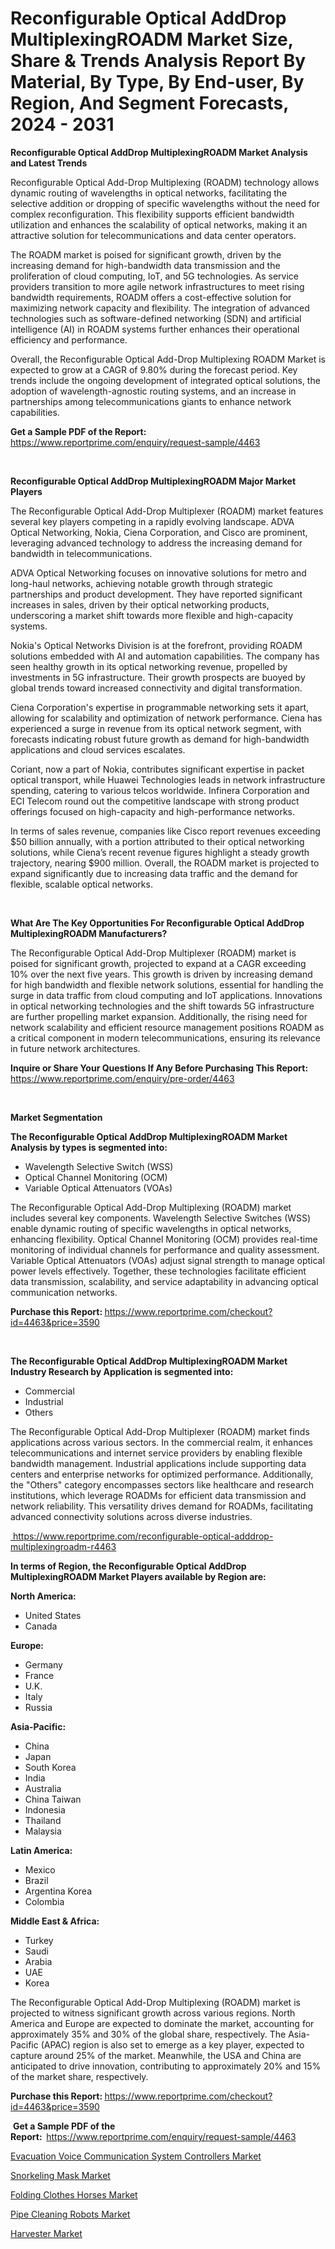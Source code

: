<p><h1>Reconfigurable Optical AddDrop MultiplexingROADM Market Size, Share & Trends Analysis Report By Material, By Type, By End-user, By Region, And Segment Forecasts, 2024 - 2031</h1></p><p><strong>Reconfigurable Optical AddDrop MultiplexingROADM Market Analysis and Latest Trends</strong></p>
<p><p>Reconfigurable Optical Add-Drop Multiplexing (ROADM) technology allows dynamic routing of wavelengths in optical networks, facilitating the selective addition or dropping of specific wavelengths without the need for complex reconfiguration. This flexibility supports efficient bandwidth utilization and enhances the scalability of optical networks, making it an attractive solution for telecommunications and data center operators.</p><p>The ROADM market is poised for significant growth, driven by the increasing demand for high-bandwidth data transmission and the proliferation of cloud computing, IoT, and 5G technologies. As service providers transition to more agile network infrastructures to meet rising bandwidth requirements, ROADM offers a cost-effective solution for maximizing network capacity and flexibility. The integration of advanced technologies such as software-defined networking (SDN) and artificial intelligence (AI) in ROADM systems further enhances their operational efficiency and performance.</p><p>Overall, the Reconfigurable Optical Add-Drop Multiplexing ROADM Market is expected to grow at a CAGR of 9.80% during the forecast period. Key trends include the ongoing development of integrated optical solutions, the adoption of wavelength-agnostic routing systems, and an increase in partnerships among telecommunications giants to enhance network capabilities.</p></p>
<p><strong>Get a Sample PDF of the Report:&nbsp;</strong> <a href="https://www.reportprime.com/enquiry/request-sample/4463">https://www.reportprime.com/enquiry/request-sample/4463</a></p>
<p>&nbsp;</p>
<p><strong>Reconfigurable Optical AddDrop MultiplexingROADM Major Market Players</strong></p>
<p><p>The Reconfigurable Optical Add-Drop Multiplexer (ROADM) market features several key players competing in a rapidly evolving landscape. ADVA Optical Networking, Nokia, Ciena Corporation, and Cisco are prominent, leveraging advanced technology to address the increasing demand for bandwidth in telecommunications.</p><p>ADVA Optical Networking focuses on innovative solutions for metro and long-haul networks, achieving notable growth through strategic partnerships and product development. They have reported significant increases in sales, driven by their optical networking products, underscoring a market shift towards more flexible and high-capacity systems.</p><p>Nokia's Optical Networks Division is at the forefront, providing ROADM solutions embedded with AI and automation capabilities. The company has seen healthy growth in its optical networking revenue, propelled by investments in 5G infrastructure. Their growth prospects are buoyed by global trends toward increased connectivity and digital transformation.</p><p>Ciena Corporation's expertise in programmable networking sets it apart, allowing for scalability and optimization of network performance. Ciena has experienced a surge in revenue from its optical network segment, with forecasts indicating robust future growth as demand for high-bandwidth applications and cloud services escalates.</p><p>Coriant, now a part of Nokia, contributes significant expertise in packet optical transport, while Huawei Technologies leads in network infrastructure spending, catering to various telcos worldwide. Infinera Corporation and ECI Telecom round out the competitive landscape with strong product offerings focused on high-capacity and high-performance networks.</p><p>In terms of sales revenue, companies like Cisco report revenues exceeding $50 billion annually, with a portion attributed to their optical networking solutions, while Ciena’s recent revenue figures highlight a steady growth trajectory, nearing $900 million. Overall, the ROADM market is projected to expand significantly due to increasing data traffic and the demand for flexible, scalable optical networks.</p></p>
<p>&nbsp;</p>
<p><strong>What Are The Key Opportunities For Reconfigurable Optical AddDrop MultiplexingROADM Manufacturers?</strong></p>
<p><p>The Reconfigurable Optical Add-Drop Multiplexer (ROADM) market is poised for significant growth, projected to expand at a CAGR exceeding 10% over the next five years. This growth is driven by increasing demand for high bandwidth and flexible network solutions, essential for handling the surge in data traffic from cloud computing and IoT applications. Innovations in optical networking technologies and the shift towards 5G infrastructure are further propelling market expansion. Additionally, the rising need for network scalability and efficient resource management positions ROADM as a critical component in modern telecommunications, ensuring its relevance in future network architectures.</p></p>
<p><strong>Inquire or Share Your Questions If Any Before Purchasing This Report:</strong> <a href="https://www.reportprime.com/enquiry/pre-order/4463">https://www.reportprime.com/enquiry/pre-order/4463</a></p>
<p>&nbsp;</p>
<p><strong>Market Segmentation</strong></p>
<p><strong>The Reconfigurable Optical AddDrop MultiplexingROADM Market Analysis by types is segmented into:</strong></p>
<p><ul><li>Wavelength Selective Switch (WSS)</li><li>Optical Channel Monitoring (OCM)</li><li>Variable Optical Attenuators (VOAs)</li></ul></p>
<p><p>The Reconfigurable Optical Add-Drop Multiplexing (ROADM) market includes several key components. Wavelength Selective Switches (WSS) enable dynamic routing of specific wavelengths in optical networks, enhancing flexibility. Optical Channel Monitoring (OCM) provides real-time monitoring of individual channels for performance and quality assessment. Variable Optical Attenuators (VOAs) adjust signal strength to manage optical power levels effectively. Together, these technologies facilitate efficient data transmission, scalability, and service adaptability in advancing optical communication networks.</p></p>
<p><strong>Purchase this Report:&nbsp;</strong><a href="https://www.reportprime.com/checkout?id=4463&price=3590">https://www.reportprime.com/checkout?id=4463&price=3590</a></p>
<p>&nbsp;</p>
<p><strong>The Reconfigurable Optical AddDrop MultiplexingROADM Market Industry Research by Application is segmented into:</strong></p>
<p><ul><li>Commercial</li><li>Industrial</li><li>Others</li></ul></p>
<p><p>The Reconfigurable Optical Add-Drop Multiplexer (ROADM) market finds applications across various sectors. In the commercial realm, it enhances telecommunications and internet service providers by enabling flexible bandwidth management. Industrial applications include supporting data centers and enterprise networks for optimized performance. Additionally, the "Others" category encompasses sectors like healthcare and research institutions, which leverage ROADMs for efficient data transmission and network reliability. This versatility drives demand for ROADMs, facilitating advanced connectivity solutions across diverse industries.</p></p>
<p><a href="https://www.reportprime.com/reconfigurable-optical-adddrop-multiplexingroadm-r4463">&nbsp;https://www.reportprime.com/reconfigurable-optical-adddrop-multiplexingroadm-r4463</a></p>
<p><strong>In terms of Region, the Reconfigurable Optical AddDrop MultiplexingROADM Market Players available by Region are:</strong></p>
<p>
    <p> <strong> North America: </strong>
        <ul>
            <li>United States</li>
            <li>Canada</li>
        </ul>
        </p> 
    <p> <strong> Europe: </strong>
        <ul>
            <li>Germany</li>
            <li>France</li>
            <li>U.K.</li>
            <li>Italy</li>
            <li>Russia</li>
        </ul>
        </p> 
    <p> <strong> Asia-Pacific: </strong>
        <ul>
            <li>China</li>
            <li>Japan</li>
            <li>South Korea</li>
            <li>India</li>
            <li>Australia</li>
            <li>China Taiwan</li>
            <li>Indonesia</li>
            <li>Thailand</li>
            <li>Malaysia</li>
        </ul>
        </p> 
    <p> <strong> Latin America: </strong>
        <ul>
            <li>Mexico</li>
            <li>Brazil</li>
            <li>Argentina Korea</li>
            <li>Colombia</li>
        </ul>
        </p> 
    <p> <strong> Middle East & Africa: </strong>
        <ul>
            <li>Turkey</li>
            <li>Saudi</li>
            <li>Arabia</li>
            <li>UAE</li>
            <li>Korea</li>
        </ul>
    </p>
    </p>
<p><p>The Reconfigurable Optical Add-Drop Multiplexing (ROADM) market is projected to witness significant growth across various regions. North America and Europe are expected to dominate the market, accounting for approximately 35% and 30% of the global share, respectively. The Asia-Pacific (APAC) region is also set to emerge as a key player, expected to capture around 25% of the market. Meanwhile, the USA and China are anticipated to drive innovation, contributing to approximately 20% and 15% of the market share, respectively.</p></p>
<p><strong>Purchase this Report: </strong><a href="https://www.reportprime.com/checkout?id=4463&price=3590">https://www.reportprime.com/checkout?id=4463&price=3590</a></p>
<p>&nbsp;<strong>Get a Sample PDF of the Report:&nbsp;&nbsp;</strong><a href="https://www.reportprime.com/enquiry/request-sample/4463">https://www.reportprime.com/enquiry/request-sample/4463</a></p>
<p><strong></strong></p>
<p><p><a href="https://github.com/MaryNelson695/Market-Research-Report-List-1/blob/main/evacuation-voice-communication-system-controllers-market.md">Evacuation Voice Communication System Controllers Market</a></p><p><a href="https://issuu.com/reportprime-2/docs/snorkeling-mask-market-size-2030.pp_dae64f445d6976">Snorkeling Mask Market</a></p><p><a href="https://issuu.com/reportprime-2/docs/folding-clothes-horses-market-size-_f3cc388c68d449">Folding Clothes Horses Market</a></p><p><a href="https://www.linkedin.com/pulse/global-pipe-cleaning-robots-market-size-expected-reach-z3jyc?trackingId=KFfsMFefTaGWoC%2BZYBSUag%3D%3D">Pipe Cleaning Robots Market</a></p><p><a href="https://www.linkedin.com/pulse/harvester-market-outlook-complete-industry-analysis-2024-razic?trackingId=0VNqEU6GRU24LUkAklurdg%3D%3D">Harvester Market</a></p></p>